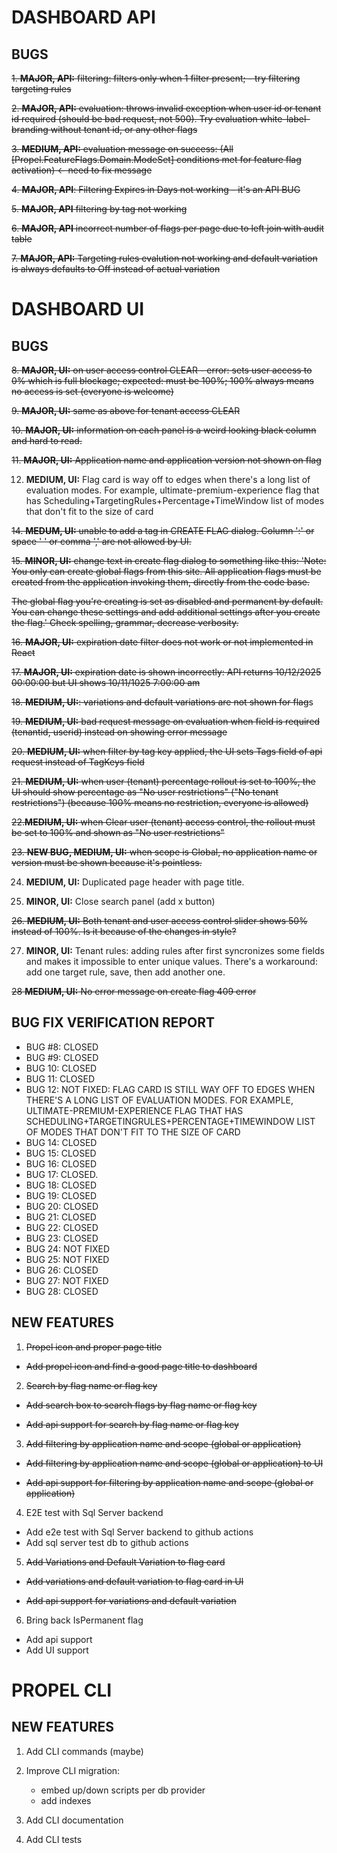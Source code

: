 
# DASHBOARD API
## BUGS

~~1.  **MAJOR, API:** filtering: filters only when 1 filter present; - try filtering targeting rules~~

~~2.  **MAJOR, API:** evaluation: throws invalid exception when user id or tenant id required (should be bad request, not 500).  Try evaluation white-label-branding without tenant id, or any other flags~~

~~3.  **MEDIUM, API:** evaluation message on success: (All [Propel.FeatureFlags.Domain.ModeSet] conditions met for feature flag activation) <- need to fix message~~

~~4. **MAJOR, API**: Filtering Expires in Days not working - it's an API BUG~~

~~5. **MAJOR, API** filtering by tag not working~~

~~6. **MAJOR, API** incorrect number of flags per page due to left join with audit table~~

~~7.  **MAJOR, API:** Targeting rules evalution not working and default variation is always defaults to Off instead of actual variation~~


# DASHBOARD UI 
## BUGS

~~8. **MAJOR, UI:** on user access control CLEAR - error: sets user access to 0% which is full blockage; expected: must be 100%; 100% always means no access is set (everyone is welcome)~~

~~9.  **MAJOR, UI:** same as above for tenant access CLEAR~~

~~10.  **MAJOR, UI:** information on each panel is a weird looking black column and hard to read.~~

~~11.  **MAJOR, UI:** Application name and application version not shown on flag~~

12.  **MEDIUM, UI:** Flag card is way off to edges when there's a long list of evaluation modes. For example, ultimate-premium-experience flag that has Scheduling+TargetingRules+Percentage+TimeWindow list of modes that don't fit to the size of card

~~14. **MEDUM, UI:** unable to add a tag in CREATE FLAG dialog. Column ':' or space ' ' or comma ',' are not allowed by UI.~~

~~15. **MINOR, UI:** change text in create flag dialog to something like this: 'Note: You only can create global flags from this site. All application flags must be created from the application invoking them, directly from the code base.~~

~~The global flag you're creating is set as disabled and permanent by default. You can change these settings and add additional settings after you create the flag.' Check spelling, grammar, decrease verbosity.~~

~~16. **MAJOR, UI:** expiration date filter does not work or not implemented in React~~

~~17. **MAJOR, UI:** expiration date is shown incorrectly: API returns 10/12/2025 00:00:00 but UI shows 10/11/1025 7:00:00 am~~

~~18. **MEDIUM, UI:**: variations and default variations are not shown for flag~~s

~~19. **MEDIUM, UI:** bad request message on evaluation when field is required (tenantid, userid) instead on showing error message~~
	
~~20. **MEDIUM, UI:** when filter by tag key applied, the UI sets Tags field of api request instead of TagKeys field~~

~~21. **MEDIUM, UI:** when user (tenant) percentage rollout is set to 100%, the UI should show percentage as "No user restrictions" ("No tenant restrictions") (because 100% means no restriction, everyone is allowed)~~

~~22.**MEDIUM, UI:** when Clear user (tenant) access control, the rollout must be set to 100% and shown as "No user restrictions"~~

~~23. **NEW BUG, MEDIUM, UI:** when scope is Global, no application name or version must be shown because it's pointless.~~

24. **MEDIUM, UI:** Duplicated page header with page title.

25. **MINOR, UI:** Close search panel (add x button)
	
~~26. **MEDIUM, UI:** Both tenant and user access control slider shows 50% instead of 100%. Is it because of the changes in style?~~

27. **MINOR, UI:** Tenant rules: adding rules after first syncronizes some fields and makes it impossible to enter unique values. There's a workaround: add one target rule, save, then add another one.

~~28 **MEDIUM, UI:** No error message on create flag 409 error~~

## BUG FIX VERIFICATION REPORT

- BUG #8: CLOSED
- BUG #9: CLOSED
- BUG 10: CLOSED
- BUG 11: CLOSED
- BUG 12: NOT FIXED: FLAG CARD IS STILL WAY OFF TO EDGES WHEN THERE'S A LONG LIST OF EVALUATION MODES. FOR EXAMPLE, ULTIMATE-PREMIUM-EXPERIENCE FLAG THAT HAS SCHEDULING+TARGETINGRULES+PERCENTAGE+TIMEWINDOW LIST OF MODES THAT DON'T FIT TO THE SIZE OF CARD
- BUG 14: CLOSED
- BUG 15: CLOSED
- BUG 16: CLOSED
- BUG 17: CLOSED. 
- BUG 18: CLOSED
- BUG 19: CLOSED
- BUG 20: CLOSED
- BUG 21: CLOSED
- BUG 22: CLOSED
- BUG 23: CLOSED
- BUG 24: NOT FIXED
- BUG 25: NOT FIXED
- BUG 26: CLOSED
- BUG 27: NOT FIXED
- BUG 28: CLOSED

## NEW FEATURES

1. ~~Propel icon and proper page title~~

- ~~Add propel icon and find a good page title to dashboard~~

2. ~~Search by flag name or flag key~~

- ~~Add search box to search flags by flag name or flag key~~

- ~~Add api support for search by flag name or flag key~~

3. ~~Add filtering by application name and scope (global or application)~~
- ~~Add filtering by application name and scope (global or application) to UI~~

- ~~Add api support for filtering by application name and scope (global or application)~~

4. E2E test with Sql Server backend
- Add e2e test with Sql Server backend to github actions
- Add sql server test db to github actions

5. ~~Add Variations and Default Variation to flag card~~
- ~~Add variations and default variation to flag card in UI~~

- ~~Add api support for variations and default variation~~

6. Bring back IsPermanent flag
- Add api support
- Add UI support



# PROPEL CLI

## NEW FEATURES
1. Add CLI commands (maybe)

2. Improve CLI migration: 
	- embed up/down scripts per db provider
	- add indexes

2. Add CLI documentation

3. Add CLI tests
